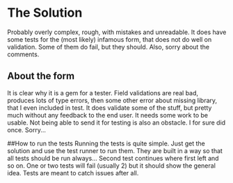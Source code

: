 # The Solution
Probably overly complex, rough, with mistakes and unreadable. 
It does have some tests for the (most likely) infamous form, that does not do well on validation.
Some of them do fail, but they should. Also, sorry about the comments.

## About the form
It is clear why it is a gem for a tester. Field validations are real bad,
produces lots of type errors, then some other error about missing library, 
that I even included in test. It does validate some of the stuff, but pretty 
much without any feedback to the end user. It needs some work to be usable.
Not being able to send it for testing is also an obstacle.
I for sure did once. Sorry...

##How to run the tests
Running the tests is quite simple. Just get the solution and use the test runner to run them.
They are built in a way so that all tests should be run always...
Second test continues where first left and so on.
One or two tests will fail (usually 2) but it should show the general idea.
Tests are meant to catch issues after all.